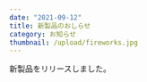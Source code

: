 ```yaml
---
date: "2021-09-12"
title: 新製品のおしらせ
category: お知らせ
thumbnail: /upload/fireworks.jpg
---
```


新製品をリリースしました。
